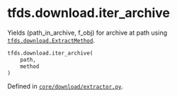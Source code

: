 <div itemscope itemtype="http://developers.google.com/ReferenceObject">
<meta itemprop="name" content="tfds.download.iter_archive" />
<meta itemprop="path" content="Stable" />
</div>

# tfds.download.iter_archive

Yields (path_in_archive, f_obj) for archive at path using
<a href="../../tfds/download/ExtractMethod.md"><code>tfds.download.ExtractMethod</code></a>.

``` python
tfds.download.iter_archive(
    path,
    method
)
```



Defined in [`core/download/extractor.py`](https://github.com/tensorflow/datasets/tree/master/tensorflow_datasets/core/download/extractor.py).

<!-- Placeholder for "Used in" -->
